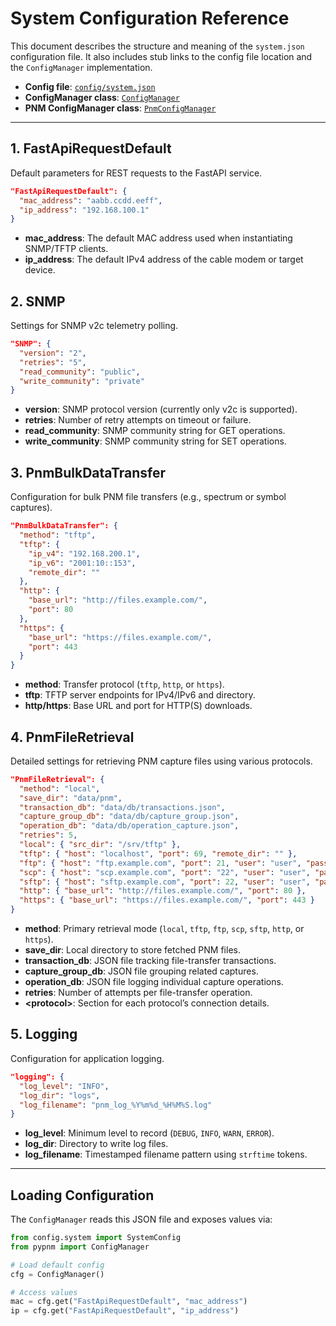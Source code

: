 # System Configuration Reference

This document describes the structure and meaning of the `system.json` configuration file. It also includes stub links to the config file location and the `ConfigManager` implementation.

* **Config file**: [`config/system.json`](../../src/pypnm/settings/system.json)
* **ConfigManager class**: [`ConfigManager`](../../src/pypnm/config/config_manager.py)
* **PNM ConfigManager class**: [`PnmConfigManager`](../../src/pypnm/config/pnm_config_manager.py)

---

## 1. FastApiRequestDefault

Default parameters for REST requests to the FastAPI service.

```json
"FastApiRequestDefault": {
  "mac_address": "aabb.ccdd.eeff",
  "ip_address": "192.168.100.1"
}
```

* **mac\_address**: The default MAC address used when instantiating SNMP/TFTP clients.
* **ip\_address**: The default IPv4 address of the cable modem or target device.

## 2. SNMP

Settings for SNMP v2c telemetry polling.

```json
"SNMP": {
  "version": "2",
  "retries": "5",
  "read_community": "public",
  "write_community": "private"
}
```

* **version**: SNMP protocol version (currently only v2c is supported).
* **retries**: Number of retry attempts on timeout or failure.
* **read\_community**: SNMP community string for GET operations.
* **write\_community**: SNMP community string for SET operations.

## 3. PnmBulkDataTransfer

Configuration for bulk PNM file transfers (e.g., spectrum or symbol captures).

```json
"PnmBulkDataTransfer": {
  "method": "tftp",
  "tftp": {
    "ip_v4": "192.168.200.1",
    "ip_v6": "2001:10::153",
    "remote_dir": ""
  },
  "http": {
    "base_url": "http://files.example.com/",
    "port": 80
  },
  "https": {
    "base_url": "https://files.example.com/",
    "port": 443
  }
}
```

* **method**: Transfer protocol (`tftp`, `http`, or `https`).
* **tftp**: TFTP server endpoints for IPv4/IPv6 and directory.
* **http/https**: Base URL and port for HTTP(S) downloads.

## 4. PnmFileRetrieval

Detailed settings for retrieving PNM capture files using various protocols.

```json
"PnmFileRetrieval": {
  "method": "local",
  "save_dir": "data/pnm",
  "transaction_db": "data/db/transactions.json",
  "capture_group_db": "data/db/capture_group.json",
  "operation_db": "data/db/operation_capture.json",
  "retries": 5,
  "local": { "src_dir": "/srv/tftp" },
  "tftp": { "host": "localhost", "port": 69, "remote_dir": "" },
  "ftp": { "host": "ftp.example.com", "port": 21, "user": "user", "password": "pass", "remote_dir": "/files" },
  "scp": { "host": "scp.example.com", "port": "22", "user": "user", "password": "pass", "remote_dir": "/files" },
  "sftp": { "host": "sftp.example.com", "port": 22, "user": "user", "password": "pass", "remote_dir": "/files" },
  "http": { "base_url": "http://files.example.com/", "port": 80 },
  "https": { "base_url": "https://files.example.com/", "port": 443 }
}
```

* **method**: Primary retrieval mode (`local`, `tftp`, `ftp`, `scp`, `sftp`, `http`, or `https`).
* **save\_dir**: Local directory to store fetched PNM files.
* **transaction\_db**: JSON file tracking file-transfer transactions.
* **capture\_group\_db**: JSON file grouping related captures.
* **operation\_db**: JSON file logging individual capture operations.
* **retries**: Number of attempts per file-transfer operation.
* **\<protocol>**: Section for each protocol’s connection details.

## 5. Logging

Configuration for application logging.

```json
"logging": {
  "log_level": "INFO",
  "log_dir": "logs",
  "log_filename": "pnm_log_%Y%m%d_%H%M%S.log"
}
```

* **log\_level**: Minimum level to record (`DEBUG`, `INFO`, `WARN`, `ERROR`).
* **log\_dir**: Directory to write log files.
* **log\_filename**: Timestamped filename pattern using `strftime` tokens.

---

## Loading Configuration

The `ConfigManager` reads this JSON file and exposes values via:

```python
from config.system import SystemConfig
from pypnm import ConfigManager

# Load default config
cfg = ConfigManager()

# Access values
mac = cfg.get("FastApiRequestDefault", "mac_address")
ip = cfg.get("FastApiRequestDefault", "ip_address")
```
